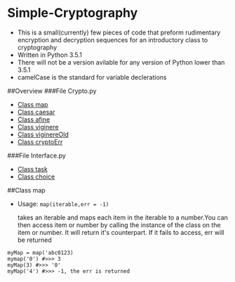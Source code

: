 # Simple-Cryptography
* This is a small(currently) few pieces of code that preform rudimentary encryption and decryption sequences for an introductory class to cryptography
* Written in Python 3.5.1
* There will not be a version avilable for any version of Python lower than 3.5.1
* camelCase is the standard for variable declerations

##Overview
###File Crypto.py
* [Class map](#map)
* [Class caesar](#caesar)
* [Class afine](#afine)
* [Class viginere](#viginere)
* [Class viginereOld](#viginereOld)
* [Class cryptoErr](#cryptoErr)

###File Interface.py
* [Class task](#task)
* [Class choice](#choice)

##Class map
* Usage: `map(iterable,err = -1)`

	takes an iterable and maps each item in the iterable to a number.You
	can then access item or number by calling the instance of the class on the item or
	number. It will return it's counterpart. If it fails to access, err will be returned
```pyhton
myMap = map('abc0123)
mymap('0') #>>> 3
myMap(3) #>>> '0'
myMap('4') #>>> -1, the err is returned
```

